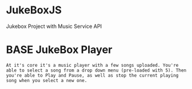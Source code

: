 # JukeBoxJS
Jukebox Project with Music Service API

# BASE JukeBox Player

    At it's core it's a music player with a few songs uploaded. You're able to select a song from a drop down menu (pre-loaded with 5). Then you're able to Play and Pause, as well as stop the current playing song when you select a new one.  
